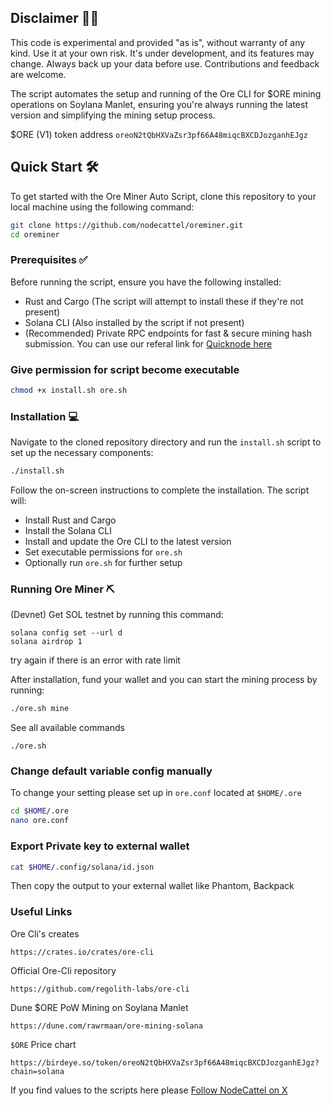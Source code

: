 ## Disclaimer 👷‍♂️

This code is experimental and provided "as is", without warranty of any kind. Use it at your own risk. It's under development, and its features may change. Always back up your data before use. Contributions and feedback are welcome.

The script automates the setup and running of the Ore CLI for $ORE mining operations on Soylana Manlet, ensuring you're always running the latest version and simplifying the mining setup process.

$ORE (V1) token address `oreoN2tQbHXVaZsr3pf66A48miqcBXCDJozganhEJgz`

## Quick Start 🛠️

To get started with the Ore Miner Auto Script, clone this repository to your local machine using the following command:

```bash
git clone https://github.com/nodecattel/oreminer.git
cd oreminer
```

### Prerequisites ✅

Before running the script, ensure you have the following installed:

- Rust and Cargo (The script will attempt to install these if they're not present)
- Solana CLI (Also installed by the script if not present)
- (Recommended) Private RPC endpoints for fast & secure mining hash submission. You can use our referal link for [Quicknode here](https://www.quicknode.com/?via=nodecattel)
### Give permission for script become executable

```bash
chmod +x install.sh ore.sh
```
### Installation 💻

Navigate to the cloned repository directory and run the `install.sh` script to set up the necessary components:

```bash
./install.sh
```

Follow the on-screen instructions to complete the installation. The script will:

- Install Rust and Cargo
- Install the Solana CLI
- Install and update the Ore CLI to the latest version
- Set executable permissions for `ore.sh`
- Optionally run `ore.sh` for further setup

### Running Ore Miner ⛏️

(Devnet) Get SOL testnet by running this command:

```
solana config set --url d
solana airdrop 1
```
try again if there is an error with rate limit

After installation, fund your wallet and you can start the mining process by running:

```bash
./ore.sh mine
```

See all available commands

```
./ore.sh
```

### Change default variable config manually

To change your setting please set up in `ore.conf` located at `$HOME/.ore`
```bash
cd $HOME/.ore
nano ore.conf
```
### Export Private key to external wallet
```bash
cat $HOME/.config/solana/id.json
```
Then copy the output to your external wallet like Phantom, Backpack

### Useful Links

Ore Cli's creates

```
https://crates.io/crates/ore-cli
```

Official Ore-Cli repository

```
https://github.com/regolith-labs/ore-cli
```
Dune $ORE PoW Mining on Soylana Manlet

```
https://dune.com/rawrmaan/ore-mining-solana
```

`$ORE` Price chart

```
https://birdeye.so/token/oreoN2tQbHXVaZsr3pf66A48miqcBXCDJozganhEJgz?chain=solana
```


If you find values to the scripts here please [Follow NodeCattel on X](https://twitter.com/nodecattel)
